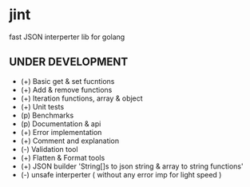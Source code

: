 # jint
fast JSON interperter lib for golang
## UNDER DEVELOPMENT
+ (+) Basic get & set fucntions
+ (+) Add & remove functions
+ (+) Iteration functions, array & object
+ (+) Unit tests
+ (p) Benchmarks
+ (p) Documentation & api
+ (+) Error implementation
+ (+) Comment and explanation
+ (-) Validation tool
+ (+) Flatten & Format tools
+ (+) JSON builder 'String[]s to json string & array to string functions'
+ (-) unsafe interperter ( without any error imp for light speed )